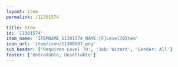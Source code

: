 ```yaml
---
layout: item
permalink: /11301574

title: Item
id: '11301574'
item_name: 'ITEMNAME_11301574_NAME:[F]Level70Item'
icon_url: 'item/icon/11300087.png'
sub_header: ['Requires Level 70', 'Job: Wizard', 'Gender: All']
footer: ['Untradable, Unsellable']
---
```

